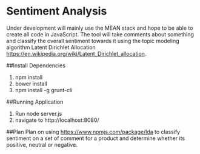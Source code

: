# Sentiment Analysis

Under development will mainly use the MEAN stack and hope to be able to create all code in JavaScript. The tool will take comments about something and classify the overall sentiment towards it using the topic modeling algorithm Latent Dirichlet Allocation https://en.wikipedia.org/wiki/Latent_Dirichlet_allocation.

##Install Dependencies
1. npm install
2. bower install
3. npm install -g grunt-cli

##Running Application
1. Run node server.js
2. navigate to http://localhost:8080/

##Plan
Plan on using https://www.npmjs.com/package/lda to classify sentiment on a set of comment for a product and determine whether its positive, neutral or negative.



